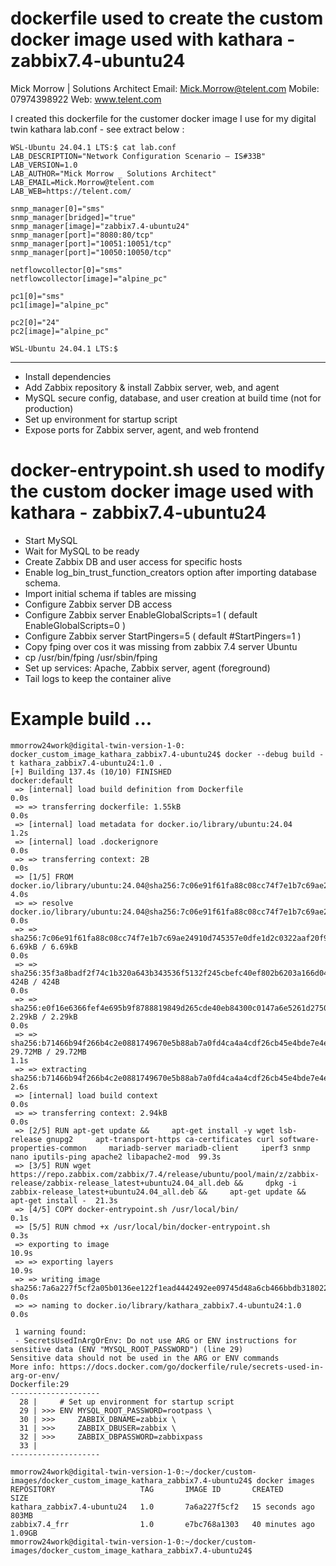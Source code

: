 # dockerfile used to create the custom docker image used with kathara - zabbix7.4-ubuntu24

Mick Morrow  | Solutions Architect
Email: Mick.Morrow@telent.com
Mobile: 07974398922
Web: www.telent.com

I created this dockerfile for the customer docker image I use for my digital twin kathara lab.conf - see extract below :

```
WSL-Ubuntu 24.04.1 LTS:$ cat lab.conf
LAB_DESCRIPTION="Network Configuration Scenario – IS#33B"
LAB_VERSION=1.0
LAB_AUTHOR="Mick Morrow _ Solutions Architect"
LAB_EMAIL=Mick.Morrow@telent.com
LAB_WEB=https://telent.com/

snmp_manager[0]="sms"
snmp_manager[bridged]="true"
snmp_manager[image]="zabbix7.4-ubuntu24"
snmp_manager[port]="8080:80/tcp"
snmp_manager[port]="10051:10051/tcp"
snmp_manager[port]="10050:10050/tcp"

netflowcollector[0]="sms"
netflowcollector[image]="alpine_pc"

pc1[0]="sms"
pc1[image]="alpine_pc"

pc2[0]="24"
pc2[image]="alpine_pc"

WSL-Ubuntu 24.04.1 LTS:$
```

***

* Install dependencies
* Add Zabbix repository & install Zabbix server, web, and agent
* MySQL secure config, database, and user creation at build time (not for production)
* Set up environment for startup script
* Expose ports for Zabbix server, agent, and web frontend

# docker-entrypoint.sh used to modify the custom docker image used with kathara - zabbix7.4-ubuntu24

* Start MySQL
* Wait for MySQL to be ready
* Create Zabbix DB and user access for specific hosts
* Enable log_bin_trust_function_creators option after importing database schema.
* Import initial schema if tables are missing
* Configure Zabbix server DB access
* Configure Zabbix server EnableGlobalScripts=1 ( default EnableGlobalScripts=0 ) 
* Configure Zabbix server StartPingers=5 ( default #StartPingers=1 ) 
* Copy fping over cos it was missing from zabbix 7.4 server Ubuntu
* cp /usr/bin/fping /usr/sbin/fping
* Set up services: Apache, Zabbix server, agent (foreground)
* Tail logs to keep the container alive

# Example build ...

```
mmorrow24work@digital-twin-version-1-0: docker_custom_image_kathara_zabbix7.4-ubuntu24$ docker --debug build -t kathara_zabbix7.4-ubuntu24:1.0 . 
[+] Building 137.4s (10/10) FINISHED                                                                                                                                                                                                      docker:default
 => [internal] load build definition from Dockerfile                                                                                                                                                                                                0.0s
 => => transferring dockerfile: 1.55kB                                                                                                                                                                                                              0.0s
 => [internal] load metadata for docker.io/library/ubuntu:24.04                                                                                                                                                                                     1.2s
 => [internal] load .dockerignore                                                                                                                                                                                                                   0.0s
 => => transferring context: 2B                                                                                                                                                                                                                     0.0s
 => [1/5] FROM docker.io/library/ubuntu:24.04@sha256:7c06e91f61fa88c08cc74f7e1b7c69ae24910d745357e0dfe1d2c0322aaf20f9                                                                                                                               4.0s
 => => resolve docker.io/library/ubuntu:24.04@sha256:7c06e91f61fa88c08cc74f7e1b7c69ae24910d745357e0dfe1d2c0322aaf20f9                                                                                                                               0.0s
 => => sha256:7c06e91f61fa88c08cc74f7e1b7c69ae24910d745357e0dfe1d2c0322aaf20f9 6.69kB / 6.69kB                                                                                                                                                      0.0s
 => => sha256:35f3a8badf2f74c1b320a643b343536f5132f245cbefc40ef802b6203a166d04 424B / 424B                                                                                                                                                          0.0s
 => => sha256:e0f16e6366fef4e695b9f8788819849d265cde40eb84300c0147a6e5261d2750 2.29kB / 2.29kB                                                                                                                                                      0.0s
 => => sha256:b71466b94f266b4c2e0881749670e5b88ab7a0fd4ca4a4cdf26cb45e4bde7e4e 29.72MB / 29.72MB                                                                                                                                                    1.1s
 => => extracting sha256:b71466b94f266b4c2e0881749670e5b88ab7a0fd4ca4a4cdf26cb45e4bde7e4e                                                                                                                                                           2.6s
 => [internal] load build context                                                                                                                                                                                                                   0.0s
 => => transferring context: 2.94kB                                                                                                                                                                                                                 0.0s
 => [2/5] RUN apt-get update &&     apt-get install -y wget lsb-release gnupg2     apt-transport-https ca-certificates curl software-properties-common     mariadb-server mariadb-client     iperf3 snmp nano iputils-ping apache2 libapache2-mod  99.3s
 => [3/5] RUN wget https://repo.zabbix.com/zabbix/7.4/release/ubuntu/pool/main/z/zabbix-release/zabbix-release_latest+ubuntu24.04_all.deb &&     dpkg -i zabbix-release_latest+ubuntu24.04_all.deb &&     apt-get update &&     apt-get install -  21.3s 
 => [4/5] COPY docker-entrypoint.sh /usr/local/bin/                                                                                                                                                                                                 0.1s 
 => [5/5] RUN chmod +x /usr/local/bin/docker-entrypoint.sh                                                                                                                                                                                          0.3s 
 => exporting to image                                                                                                                                                                                                                             10.9s 
 => => exporting layers                                                                                                                                                                                                                            10.9s 
 => => writing image sha256:7a6a227f5cf2a05b0136ee122f1ead4442492ee09745d48a6cb466bbdb318022                                                                                                                                                        0.0s 
 => => naming to docker.io/library/kathara_zabbix7.4-ubuntu24:1.0                                                                                                                                                                                   0.0s 

 1 warning found:
 - SecretsUsedInArgOrEnv: Do not use ARG or ENV instructions for sensitive data (ENV "MYSQL_ROOT_PASSWORD") (line 29)
Sensitive data should not be used in the ARG or ENV commands
More info: https://docs.docker.com/go/dockerfile/rule/secrets-used-in-arg-or-env/
Dockerfile:29
--------------------
  28 |     # Set up environment for startup script
  29 | >>> ENV MYSQL_ROOT_PASSWORD=rootpass \
  30 | >>>     ZABBIX_DBNAME=zabbix \
  31 | >>>     ZABBIX_DBUSER=zabbix \
  32 | >>>     ZABBIX_DBPASSWORD=zabbixpass
  33 |     
--------------------

mmorrow24work@digital-twin-version-1-0:~/docker/custom-images/docker_custom_image_kathara_zabbix7.4-ubuntu24$ docker images
REPOSITORY                   TAG       IMAGE ID       CREATED          SIZE
kathara_zabbix7.4-ubuntu24   1.0       7a6a227f5cf2   15 seconds ago   803MB
zabbix7.4_frr                1.0       e7bc768a1303   40 minutes ago   1.09GB
mmorrow24work@digital-twin-version-1-0:~/docker/custom-images/docker_custom_image_kathara_zabbix7.4-ubuntu24$
```


```
